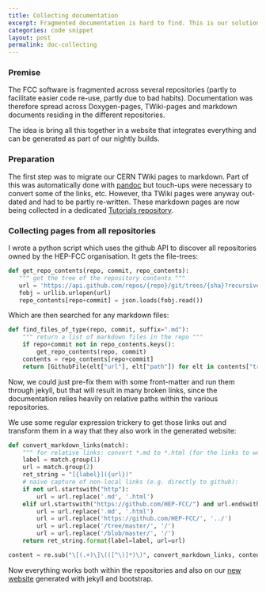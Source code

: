```yaml
---
title: Collecting documentation
excerpt: Fragmented documentation is hard to find. This is our solution.
categories: code snippet
layout: post
permalink: doc-collecting
---
```


### Premise

The FCC software is fragmented across several repositories (partly to facilitate easier code re-use, partly due to bad habits). Documentation was therefore spread across Doxygen-pages, TWiki-pages and markdown documents residing in the different repositories.

The idea is bring all this together in a website that integrates everything and can be generated as part of our nightly builds.


### Preparation

The first step was to migrate our CERN TWiki pages to markdown. Part of this was automatically done with [pandoc](http://pandoc.org/) but touch-ups were necessary to convert some of the links, etc. However, tha TWiki pages were anyway out-dated and had to be partly re-written. These markdown pages are now being collected in a dedicated [Tutorials repository](https://github.com/HEP-FCC/fcc-tutorials).

### Collecting pages from all repositories

 I wrote a python script which uses the github API to discover all repositories owned by the HEP-FCC organisation. It gets the file-trees:

 ```python
 def get_repo_contents(repo, commit, repo_contents):
    """ get the tree of the repository contents """
    url = 'https://api.github.com/repos/{repo}/git/trees/{sha}?recursive=1'.format(repo=repo, sha=commit)
    fobj = urllib.urlopen(url)
    repo_contents[repo+commit] = json.loads(fobj.read())
```

Which are then searched for any markdown files:

```python
def find_files_of_type(repo, commit, suffix=".md"):
    """ return a list of markdown files in the repo """
    if repo+commit not in repo_contents.keys():
        get_repo_contents(repo, commit)
    contents = repo_contents[repo+commit]
    return [GithubFile(elt["url"], elt["path"]) for elt in contents["tree"] if elt["path"].endswith(suffix)]
```

Now, we could just pre-fix them with some front-matter and run them through jekyll, but that will result in many broken links, since the documentation relies heavily on relative paths within the various repositories.

We use some regular expression trickery to get those links out and transform them in a way that they also work in the generated website:

```python
def convert_markdown_links(match):
    """ for relative links: convert *.md to *.html (for the links to work both on github and in jekyll) """
    label = match.group(1)
    url = match.group(2)
    ret_string = "[{label}]({url})"
    # naive capture of non-local links (e.g. directly to github):
    if not url.startswith("http"):
        url = url.replace('.md', '.html')
    elif url.startswith("https://github.com/HEP-FCC/") and url.endswith(".md"):
        url = url.replace('.md', '.html')
        url = url.replace('https://github.com/HEP-FCC/', '../')
        url = url.replace('/tree/master/', '/')
        url = url.replace('/blob/master/', '/')
    return ret_string.format(label=label, url=url)

content = re.sub("\[(.+)\]\(([^\)]*)\)", convert_markdown_links, content)
```

Now everything works both within the repositories and also on our [new website](http://fccsw.web.cern.ch/fccsw/) generated with jekyll and bootstrap.
